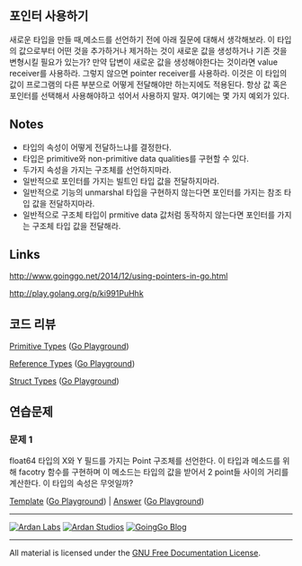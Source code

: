 ## 포인터 사용하기

새로운 타입을 만들 때,메소드를 선언하기 전에 아래 질문에 대해서 생각해보라. 이 타입의 값으로부터 어떤 것을 추가하거나 제거하는 것이 새로운 값을 생성하거나 기존 것을 변형시킬 필요가 있는가? 만약 답변이 새로운 값을 생성해야한다는 것이라면 value receiver를 사용하라. 그렇지 않으면 pointer receiver를 사용하라. 이것은 이 타입의 값이 프로그램의 다른 부분으로 어떻게 전달해야만 하는지에도 적용된다. 항상 값 혹은 포인터를 선택해서 사용해야하고 섞어서 사용하지 말자. 여기에는 몇 가지 예외가 있다.

## Notes

* 타입의 속성이 어떻게 전달하느냐를 결정한다.
* 타입은 primitive와 non-primitive data qualities를 구현할 수 있다.
* 두가지 속성을 가지는 구조체를 선언하지마라.
* 일반적으로 포인터를 가지는 빌트인 타입 값을 전달하지마라.
* 일반적으로 기능의 unmarshal 타입을 구현하지 않는다면 포인터를 가지는 참조 타입 값을 전달하지마라.
* 일반적으로 구조체 타입이 prmitive data 값처럼 동작하지 않는다면 포인터를 가지는 구조체 타입 값을 전달해라.

## Links

http://www.goinggo.net/2014/12/using-pointers-in-go.html

http://play.golang.org/p/ki991PuHhk

## 코드 리뷰

[Primitive Types](example1/example1.go) ([Go Playground](https://play.golang.org/p/H5HRoElN6q))

[Reference Types](example3/example3.go) ([Go Playground](https://play.golang.org/p/E-Bb5cRuyz))

[Struct Types](example2/example2.go) ([Go Playground](https://play.golang.org/p/xD6PCx--GG))

## 연습문제

### 문제 1

float64 타입의 X와 Y 필드를 가지는 Point 구조체를 선언한다. 이 타입과 메소드를 위해 facotry 함수를 구현하며 이 메소드는 타입의 값을 받어서 2 point들 사이의 거리를 계산한다. 이 타입의 속성은 무엇일까?

[Template](exercises/template1/template1.go) ([Go Playground](https://play.golang.org/p/9_MSdcdlNQ)) | 
[Answer](exercises/exercise1/exercise1.go) ([Go Playground](https://play.golang.org/p/5KL4HipSJ-))

___
[![Ardan Labs](../00-slides/images/ggt_logo.png)](http://www.ardanlabs.com)
[![Ardan Studios](../00-slides/images/ardan_logo.png)](http://www.ardanstudios.com)
[![GoingGo Blog](../00-slides/images/ggb_logo.png)](http://www.goinggo.net)
___
All material is licensed under the [GNU Free Documentation License](https://github.com/ArdanStudios/gotraining/blob/master/LICENSE).
